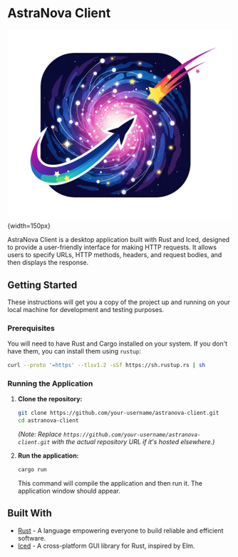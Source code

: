 # AstraNova Client

![AstraNova Logo](assets/logo-bg.png){width=150px}

AstraNova Client is a desktop application built with Rust and Iced, designed to provide a user-friendly interface for making HTTP requests. It allows users to specify URLs, HTTP methods, headers, and request bodies, and then displays the response.

## Getting Started

These instructions will get you a copy of the project up and running on your local machine for development and testing purposes.

### Prerequisites

You will need to have Rust and Cargo installed on your system. If you don't have them, you can install them using `rustup`:

```bash
curl --proto '=https' --tlsv1.2 -sSf https://sh.rustup.rs | sh
```

### Running the Application

1.  **Clone the repository:**

    ```bash
    git clone https://github.com/your-username/astranova-client.git
    cd astranova-client
    ```

    *(Note: Replace `https://github.com/your-username/astranova-client.git` with the actual repository URL if it's hosted elsewhere.)*

2.  **Run the application:**

    ```bash
    cargo run
    ```

    This command will compile the application and then run it. The application window should appear.

## Built With

*   [Rust](https://www.rust-lang.org/) - A language empowering everyone to build reliable and efficient software.
*   [Iced](https://iced.rs/) - A cross-platform GUI library for Rust, inspired by Elm.
